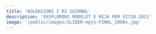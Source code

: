 ```yaml
---
title: 'KOLEKSIONI I RI SEZONAL'
description: 'EKSPLORONI MODELET E REJA PER VITIN 2021'
image: '/public/images/SLIDER-mpjn-FINAL_2000x.jpg'
---
```




